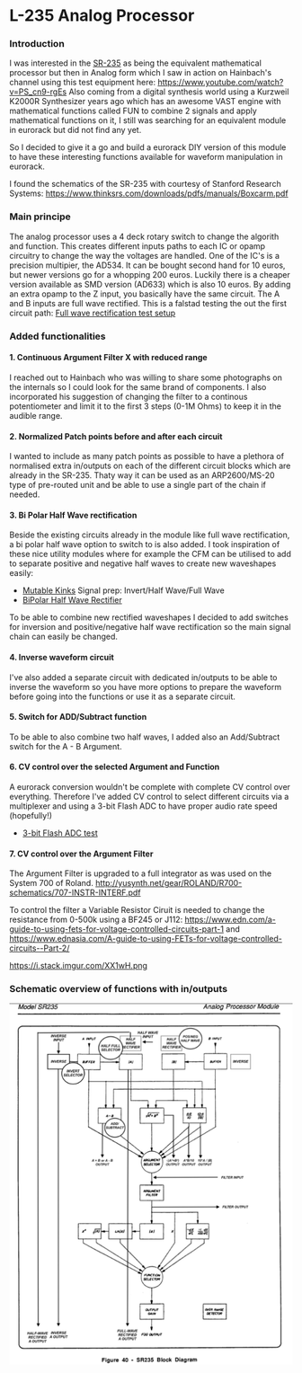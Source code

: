 # L-235 Analog Processor ##

### Introduction ###
I was interested in the [SR-235](https://www.thinksrs.com/images/instr/boxcar/SR235_FPlg.jpg) as being the equivalent mathematical processor but then in Analog form which I saw in action on Hainbach's channel using this test equipment here: https://www.youtube.com/watch?v=PS_cn9-rgEs 
Also coming from a digital synthesis world using a Kurzweil K2000R Synthesizer years ago which has an awesome VAST engine with mathematical functions called FUN to combine 2 signals and apply mathematical functions on it, I still was searching for an equivalent module in eurorack but did not find any yet.

So I decided to give it a go and build a eurorack DIY version of this module to have these interesting functions available for waveform manipulation in eurorack.

I found the schematics of the SR-235 with courtesy of Stanford Research Systems:
https://www.thinksrs.com/downloads/pdfs/manuals/Boxcarm.pdf


### Main principe ###

The analog processor uses a 4 deck rotary switch to change the algorith and function. This creates different inputs paths to each IC or opamp circuitry to change the way the voltages are handled. One of the IC's is a precision multipier, the AD534. It can be bought second hand for 10 euros, but newer versions go for a whopping 200 euros. Luckily there is a cheaper version available as SMD version (AD633) which is also 10 euros. By adding an extra opamp to the Z input, you basically have the same circuit. 
The A and B inputs are full wave rectified. This is a falstad testing the out the first circuit path: [Full wave rectification test setup](https://tinyurl.com/27wkvqkx)

### Added functionalities ###

#### 1. Continuous Argument Filter X with reduced range ####
I reached out to Hainbach who was willing to share some photographs on the internals so I could look for the same brand of components.
I also incorporated his suggestion of changing the filter to a continous potentiometer and limit it to the first 3 steps (0-1M Ohms) to keep it in the audible range.

#### 2. Normalized Patch points before and after each circuit #### 
I wanted to include as many patch points as possible to have a plethora of normalised extra in/outputs on each of the different circuit blocks which are already in the SR-235. Thaty way it can be used as an ARP2600/MS-20 type of pre-routed unit and be able to use a single part of the chain if needed.

#### 3. Bi Polar Half Wave rectification ####
Beside the existing circuits already in the module like full wave rectification, a bi polar half wave option to switch to is also added.
I took inspiration of these nice utility modules where for example the CFM can be utilised to add to separate positive and negative half waves to create new waveshapes easily:
- [Mutable Kinks](https://pichenettes.github.io/mutable-instruments-documentation/modules/kinks/) Signal prep: Invert/Half Wave/Full Wave
- [BiPolar Half Wave Rectifier](http://www.cfmodular.com/BHWR)

To be able to combine new rectified waveshapes I decided to add switches for inversion and positive/negative half wave rectification so the main signal chain can easily be changed.

#### 4. Inverse waveform circuit #### 
I've also added a separate circuit with dedicated in/outputs to be able to inverse the waveform so you have more options to prepare the waveform before going into the functions or use it as a separate circuit.

#### 5. Switch for ADD/Subtract function #### 
To be able to also combine two half waves, I added also an Add/Subtract switch for the A - B Argument.

#### 6. CV control over the selected Argument and Function
A eurorack conversion wouldn't be complete with complete CV control over everything. Therefore I've added CV control to select different circuits via a multiplexer and using a 3-bit Flash ADC to have proper audio rate speed (hopefully!)
- [3-bit Flash ADC test](https://tinyurl.com/2b6dmdgn)


#### 7. CV control over the Argument Filter ####
The Argument Filter is upgraded to a full integrator as was used on the System 700 of Roland.
http://yusynth.net/gear/ROLAND/R700-schematics/707-INSTR-INTERF.pdf

To control the filter a Variable Resistor Ciruit is needed to change the resistance from 0-500k using a BF245 or J112:
https://www.edn.com/a-guide-to-using-fets-for-voltage-controlled-circuits-part-1
and
https://www.ednasia.com/A-guide-to-using-FETs-for-voltage-controlled-circuits--Part-2/

https://i.stack.imgur.com/XX1wH.png


### Schematic overview of functions with in/outputs ###
![Image](Images/SR-235-Additions.png)